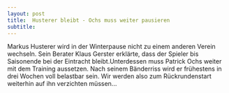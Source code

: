 ```yaml
---
layout: post
title:  Husterer bleibt - Ochs muss weiter pausieren
subtitle:  
---
```


Markus Husterer wird in der Winterpause nicht zu einem anderen Verein wechseln. Sein Berater Klaus Gerster erklärte, dass der Spieler bis Saisonende bei der Eintracht bleibt.Unterdessen muss Patrick Ochs weiter mit dem Training aussetzen. Nach seinem Bänderriss wird er frühestens in drei Wochen voll belastbar sein. Wir werden also zum Rückrundenstart weiterhin auf ihn verzichten müssen...


